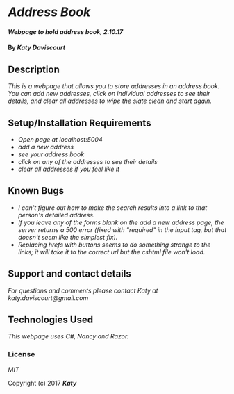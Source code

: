 # _Address Book_

#### _Webpage to hold address book, 2.10.17_

#### By _**Katy Daviscourt**_

## Description

_This is a webpage that allows you to store addresses in an address book. You can add new addresses, click on individual addresses to see their details, and clear all addresses to wipe the slate clean and start again._

## Setup/Installation Requirements

* _Open page at localhost:5004_
* _add a new address_
* _see your address book_
* _click on any of the addresses to see their details_
* _clear all addresses if you feel like it_

## Known Bugs

* _I can't figure out how to make the search results into a link to that person's detailed address._
* _If you leave any of the forms blank on the add a new address page, the server returns a 500 error (fixed with "required" in the input tag, but that doesn't seem like the simplest fix)._
* _Replacing hrefs with buttons seems to do something strange to the links; it will take it to the correct url but the cshtml file won't load._

## Support and contact details

_For questions and comments please contact Katy at katy.daviscourt@gmail.com_

## Technologies Used

_This webpage uses C#, Nancy and Razor._

### License

*MIT*

Copyright (c) 2017 **_Katy_**
